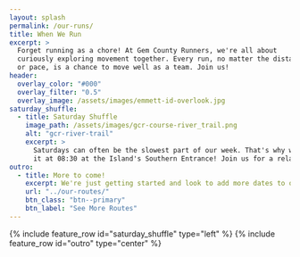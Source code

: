 ```yaml
---
layout: splash
permalink: /our-runs/
title: When We Run
excerpt: >
  Forget running as a chore! At Gem County Runners, we're all about
  curiously exploring movement together. Every run, no matter the distance
  or pace, is a chance to move well as a team. Join us!
header:
  overlay_color: "#000"
  overlay_filter: "0.5"
  overlay_image: /assets/images/emmett-id-overlook.jpg
saturday_shuffle:
  - title: Saturday Shuffle
    image_path: /assets/images/gcr-course-river_trail.png
    alt: "gcr-river-trail"
    excerpt: >
      Saturdays can often be the slowest part of our week. That's why we like to jump start
      it at 08:30 at the Island's Southern Entrance! Join us for a relaxed <a href="https://www.strava.com/routes/3340894005752000780">3-4mi shuffle</a> along the Payette River.
outro:
  - title: More to come!
    excerpt: We're just getting started and look to add more dates to our line up! Interested in exploring more of Gem County?
    url: "../our-routes/"
    btn_class: "btn--primary"
    btn_label: "See More Routes"
---
```

{% include feature_row id="saturday_shuffle" type="left" %}
{% include feature_row id="outro" type="center" %}
